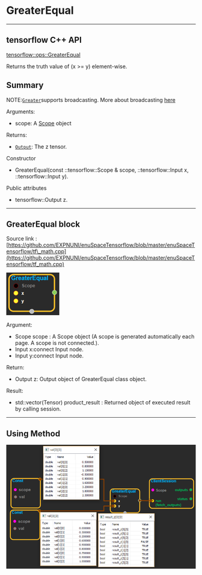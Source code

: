 # GreaterEqual

---

## tensorflow C++ API

[tensorflow::ops::GreaterEqual](https://www.tensorflow.org/api_docs/cc/class/tensorflow/ops/greater-equal)

Returns the truth value of \(x &gt;= y\) element-wise.

## Summary

NOTE:[`Greater`](https://www.tensorflow.org/api_docs/cc/class/tensorflow/ops/greater.html#classtensorflow_1_1ops_1_1_greater)supports broadcasting. More about broadcasting [here](http://docs.scipy.org/doc/numpy/user/basics.broadcasting.html)

Arguments:

* scope: A [Scope](https://www.tensorflow.org/api_docs/cc/class/tensorflow/scope.html#classtensorflow_1_1_scope) object

Returns:

* [`Output`](https://www.tensorflow.org/api_docs/cc/class/tensorflow/output.html#classtensorflow_1_1_output): The z tensor.

Constructor

* GreaterEqual\(const ::tensorflow::Scope & scope, ::tensorflow::Input x, ::tensorflow::Input y\).

Public attributes

* tensorflow::Output z.

---

## GreaterEqual block

Source link : [https://github.com/EXPNUNI/enuSpaceTensorflow/blob/master/enuSpaceTensorflow/tf\_math.cpp](https://github.com/EXPNUNI/enuSpaceTensorflow/blob/master/enuSpaceTensorflow/tf_math.cpp)

![](/assets/math_GreaterEqual_Symbol.png)

Argument:

* Scope scope : A Scope object \(A scope is generated automatically each page. A scope is not connected.\).
* Input x:connect  Input node.
* Input y:connect  Input node.

Return:

* Output z: Output object of GreaterEqual class object.

Result:

* std::vector\(Tensor\) product\_result : Returned object of executed result by calling session.

---

## Using Method

![](/assets/math_GreaterEqual_Method.png)

